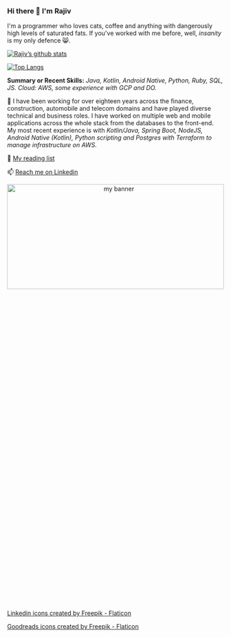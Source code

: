 ### Hi there 👋 I'm Rajiv

I'm a programmer who loves cats, coffee and anything with dangerously high levels of saturated fats. If you've worked with me before, well, _insanity_ is my only defence 😸.

[![Rajiv’s github stats](https://github-readme-stats.vercel.app/api?username=rajivrnair&show_icons=true&text_bold=false&title_color=118C4F&icon_color=8C114E)](https://github.com/rajivrnair)

[![Top Langs](https://github-readme-stats.vercel.app/api/top-langs/?username=rajivrnair&hide=php,c,vim%20script,objective-c,actionscript,roff,html,css,scss,javascript&langs_count=5&layout=compact)](https://github.com/rajivrnair)

**Summary or Recent Skills:** _Java, Kotlin, Android Native, Python, Ruby, SQL, JS. Cloud: AWS, some experience with GCP and DO._

🔭 I have been working for over eighteen years across the finance, construction, automobile and telecom domains and have played diverse technical and business roles. I have worked on multiple web and mobile applications across the whole stack from the databases to the front-end. My most recent experience is with _Kotlin/Java, Spring Boot, NodeJS, Android Native (Kotlin), Python scripting and Postgres with Terraform to manage infrastructure on AWS._

📖 [My reading list](https://www.goodreads.com/review/list/939736?shelf=currently-reading)

📫 [Reach me on Linkedin](https://www.linkedin.com/in/rajivrnair/)


<p align="center">
  <img width="100%" height="25%" src="https://github.com/rajivrnair/rajivrnair/assets/423427/8d11d0a8-b12f-45bd-945a-81f606e75a40" alt="my banner">
</p>


<a href="https://www.flaticon.com/free-icons/linkedin" title="linkedin icons">Linkedin icons created by Freepik - Flaticon</a>

<a href="https://www.flaticon.com/free-icons/goodreads" title="goodreads icons">Goodreads icons created by Freepik - Flaticon</a>
